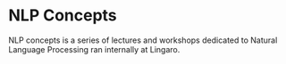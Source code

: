 # NLP Concepts

NLP concepts is a series of lectures and workshops dedicated to Natural Language Processing ran internally at Lingaro.
